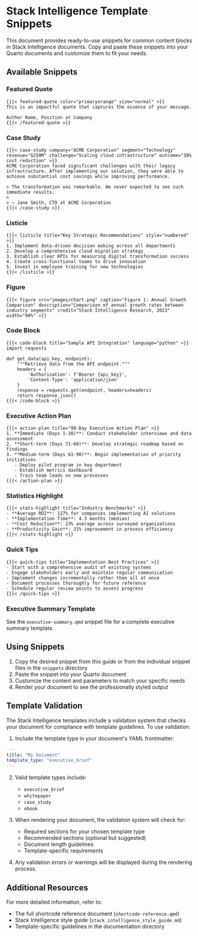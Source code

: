 # Stack Intelligence Template Snippets

This document provides ready-to-use snippets for common content blocks in Stack Intelligence documents. Copy and paste these snippets into your Quarto documents and customize them to fit your needs.

## Available Snippets

### Featured Quote

```qmd
{{{< featured-quote color="primaryorange" size="normal" >}}
This is an impactful quote that captures the essence of your message.

Author Name, Position at Company
{{{< /featured-quote >}}
```

### Case Study

```qmd
{{{< case-study company="ACME Corporation" segment="Technology" revenue="$250M" challenge="Scaling cloud infrastructure" outcome="30% cost reduction" >}}
ACME Corporation faced significant challenges with their legacy infrastructure. After implementing our solution, they were able to achieve substantial cost savings while improving performance.

> The transformation was remarkable. We never expected to see such immediate results.
> 
> — Jane Smith, CTO at ACME Corporation
{{{< /case-study >}}
```

### Listicle

```qmd
{{{< listicle title="Key Strategic Recommendations" style="numbered" >}}
1. Implement data-driven decision making across all departments
2. Develop a comprehensive cloud migration strategy
3. Establish clear KPIs for measuring digital transformation success
4. Create cross-functional teams to drive innovation
5. Invest in employee training for new technologies
{{{< /listicle >}}
```

### Figure

```qmd
{{{< figure src="images/chart.png" caption="Figure 1: Annual Growth Comparison" description="Comparison of annual growth rates between industry segments" credit="Stack Intelligence Research, 2023" width="90%" >}}
```

### Code Block

```qmd
{{{< code-block title="Sample API Integration" language="python" >}}
import requests

def get_data(api_key, endpoint):
    """Retrieve data from the API endpoint."""
    headers = {
        'Authorization': f'Bearer {api_key}',
        'Content-Type': 'application/json'
    }
    response = requests.get(endpoint, headers=headers)
    return response.json()
{{{< /code-block >}}
```

### Executive Action Plan

```qmd
{{{< action-plan title="90-Day Executive Action Plan" >}}
1. **Immediate (Days 1-30)**: Conduct stakeholder interviews and data assessment
2. **Short-term (Days 31-60)**: Develop strategic roadmap based on findings
3. **Medium-term (Days 61-90)**: Begin implementation of priority initiatives
   - Deploy pilot program in key department
   - Establish metrics dashboard
   - Train team leads on new processes
{{{< /action-plan >}}
```

### Statistics Highlight

```qmd
{{{< stats-highlight title="Industry Benchmarks" >}}
- **Average ROI**: 127% for companies implementing AI solutions
- **Implementation Time**: 4.3 months (median)
- **Cost Reduction**: 23% average across surveyed organizations
- **Productivity Gain**: 31% improvement in process efficiency
{{{< /stats-highlight >}}
```

### Quick Tips

```qmd
{{{< quick-tips title="Implementation Best Practices" >}}
- Start with a comprehensive audit of existing systems
- Engage stakeholders early and maintain regular communication
- Implement changes incrementally rather than all at once
- Document processes thoroughly for future reference
- Schedule regular review points to assess progress
{{{< /quick-tips >}}
```

### Executive Summary Template

See the `executive-summary.qmd` snippet file for a complete executive summary template.

## Using Snippets

1. Copy the desired snippet from this guide or from the individual snippet files in the `snippets` directory
2. Paste the snippet into your Quarto document
3. Customize the content and parameters to match your specific needs
4. Render your document to see the professionally styled output

## Template Validation

The Stack Intelligence templates include a validation system that checks your document for compliance with template guidelines. To use validation:

1. Include the template type in your document's YAML frontmatter:

```yaml
---
title: "My Document"
template_type: "executive_brief"
---
```

2. Valid template types include:
   - `executive_brief`
   - `whitepaper`
   - `case_study`
   - `ebook`

3. When rendering your document, the validation system will check for:
   - Required sections for your chosen template type
   - Recommended sections (optional but suggested)
   - Document length guidelines
   - Template-specific requirements

4. Any validation errors or warnings will be displayed during the rendering process.

## Additional Resources

For more detailed information, refer to:

- The full shortcode reference document (`shortcode-reference.qmd`)
- Stack Intelligence style guide (`stack_intelligence_style_guide.md`)
- Template-specific guidelines in the documentation directory